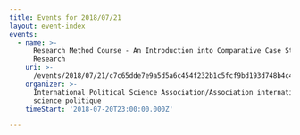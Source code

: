 ```yaml
---
title: Events for 2018/07/21
layout: event-index
events:
  - name: >-
      Research Method Course - An Introduction into Comparative Case Study
      Research
    uri: >-
      /events/2018/07/21/c7c65dde7e9a5d5a6c454f232b1c5fcf9bd193d748b4c4372530a8ea5b6c28c3
    organizer: >-
      International Political Science Association/Association internationale de
      science politique
    timeStart: '2018-07-20T23:00:00.000Z'

---
```

